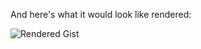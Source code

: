 <script src="https://gist.githubusercontent.com/mohi048/0f577ea13127fec69073fa8c6f69a2d2/raw/25ea2676adfe0ffa3ec57c3e6f6ec244d66f0aa5/python_itertools.rst"></script>


And here's what it would look like rendered:

![Rendered Gist](https://gist.github.com/mohi048/0f577ea13127fec69073fa8c6f69a2d2)
